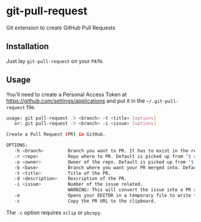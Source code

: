 git-pull-request
================

Git extension to create GitHub Pull Requests

Installation
------------

Just lay `git-pull-request` on your `PATH`.

Usage
-----

You'll need to create a Personal Access Token at https://github.com/settings/applications and put it in the `~/.git-pull-request` file.

```bash
usage: git pull-request -h <branch> -t <title> [options]
   or: git pull-request -h <branch> -i <issue> [options]

Create a Pull Request (PR) in GitHub.

OPTIONS:
   -h <branch>         Branch you want to PR. It has to exist in the remote. Default from "$ git symbolic-ref --short HEAD"
   -r <repo>           Repo where to PR. Default is picked up from "$ git remote -v" origin fetch url.
   -o <owner>          Owner of the repo. Default is picked up from "$ git remote -v" origin fetch url.
   -b <base>           Branch where you want your PR merged into. Default "master".
   -t <title>          Title of the PR.
   -d <description>    Description of the PR.
   -i <issue>          Number of the issue related.
                       WARNING: This will convert the issue into a PR and override <title> and <description>
   -e                  Opens your EDITOR in a temporary file to write the description.
   -c                  Copy the PR URL to the clipboard.

```

The `-c` option requires `xclip` or `pbcopy`.

